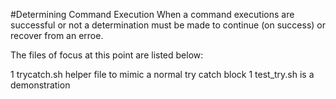 #Determining Command Execution
When a command executions are successful or not a determination must be made to continue (on success) or recover from an erroe.

The files of focus at this point are listed below:
 
   1 trycatch.sh helper file to mimic a normal try catch block
   1 test_try.sh is a demonstration 
